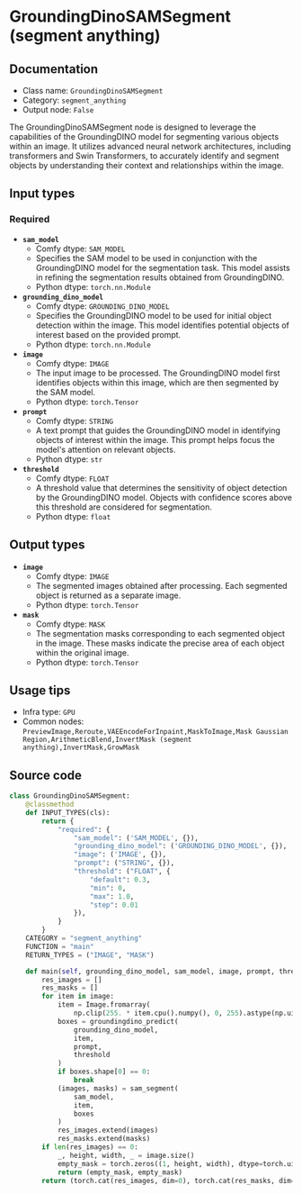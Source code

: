 # GroundingDinoSAMSegment (segment anything)
## Documentation
- Class name: `GroundingDinoSAMSegment`
- Category: `segment_anything`
- Output node: `False`

The GroundingDinoSAMSegment node is designed to leverage the capabilities of the GroundingDINO model for segmenting various objects within an image. It utilizes advanced neural network architectures, including transformers and Swin Transformers, to accurately identify and segment objects by understanding their context and relationships within the image.
## Input types
### Required
- **`sam_model`**
    - Comfy dtype: `SAM_MODEL`
    - Specifies the SAM model to be used in conjunction with the GroundingDINO model for the segmentation task. This model assists in refining the segmentation results obtained from GroundingDINO.
    - Python dtype: `torch.nn.Module`
- **`grounding_dino_model`**
    - Comfy dtype: `GROUNDING_DINO_MODEL`
    - Specifies the GroundingDINO model to be used for initial object detection within the image. This model identifies potential objects of interest based on the provided prompt.
    - Python dtype: `torch.nn.Module`
- **`image`**
    - Comfy dtype: `IMAGE`
    - The input image to be processed. The GroundingDINO model first identifies objects within this image, which are then segmented by the SAM model.
    - Python dtype: `torch.Tensor`
- **`prompt`**
    - Comfy dtype: `STRING`
    - A text prompt that guides the GroundingDINO model in identifying objects of interest within the image. This prompt helps focus the model's attention on relevant objects.
    - Python dtype: `str`
- **`threshold`**
    - Comfy dtype: `FLOAT`
    - A threshold value that determines the sensitivity of object detection by the GroundingDINO model. Objects with confidence scores above this threshold are considered for segmentation.
    - Python dtype: `float`
## Output types
- **`image`**
    - Comfy dtype: `IMAGE`
    - The segmented images obtained after processing. Each segmented object is returned as a separate image.
    - Python dtype: `torch.Tensor`
- **`mask`**
    - Comfy dtype: `MASK`
    - The segmentation masks corresponding to each segmented object in the image. These masks indicate the precise area of each object within the original image.
    - Python dtype: `torch.Tensor`
## Usage tips
- Infra type: `GPU`
- Common nodes: `PreviewImage,Reroute,VAEEncodeForInpaint,MaskToImage,Mask Gaussian Region,ArithmeticBlend,InvertMask (segment anything),InvertMask,GrowMask`


## Source code
```python
class GroundingDinoSAMSegment:
    @classmethod
    def INPUT_TYPES(cls):
        return {
            "required": {
                "sam_model": ('SAM_MODEL', {}),
                "grounding_dino_model": ('GROUNDING_DINO_MODEL', {}),
                "image": ('IMAGE', {}),
                "prompt": ("STRING", {}),
                "threshold": ("FLOAT", {
                    "default": 0.3,
                    "min": 0,
                    "max": 1.0,
                    "step": 0.01
                }),
            }
        }
    CATEGORY = "segment_anything"
    FUNCTION = "main"
    RETURN_TYPES = ("IMAGE", "MASK")

    def main(self, grounding_dino_model, sam_model, image, prompt, threshold):
        res_images = []
        res_masks = []
        for item in image:
            item = Image.fromarray(
                np.clip(255. * item.cpu().numpy(), 0, 255).astype(np.uint8)).convert('RGBA')
            boxes = groundingdino_predict(
                grounding_dino_model,
                item,
                prompt,
                threshold
            )
            if boxes.shape[0] == 0:
                break
            (images, masks) = sam_segment(
                sam_model,
                item,
                boxes
            )
            res_images.extend(images)
            res_masks.extend(masks)
        if len(res_images) == 0:
            _, height, width, _ = image.size()
            empty_mask = torch.zeros((1, height, width), dtype=torch.uint8, device="cpu")
            return (empty_mask, empty_mask)
        return (torch.cat(res_images, dim=0), torch.cat(res_masks, dim=0))

```
